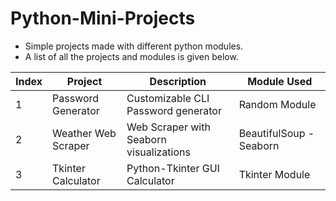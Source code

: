 # Python-Mini-Projects
* Simple projects made with different python modules.
* A list of all the projects and modules is given below.

Index | Project | Description | Module Used
-- | -- | -- | --
1 | Password Generator | Customizable CLI Password generator | Random Module
2 | Weather Web Scraper | Web Scraper with Seaborn visualizations | BeautifulSoup - Seaborn
3 | Tkinter Calculator | Python-Tkinter GUI Calculator | Tkinter Module
